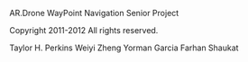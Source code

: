 AR.Drone WayPoint Navigation Senior Project


Copyright 2011-2012
All rights reserved. 

Taylor H. Perkins
Weiyi Zheng
Yorman Garcia
Farhan Shaukat
